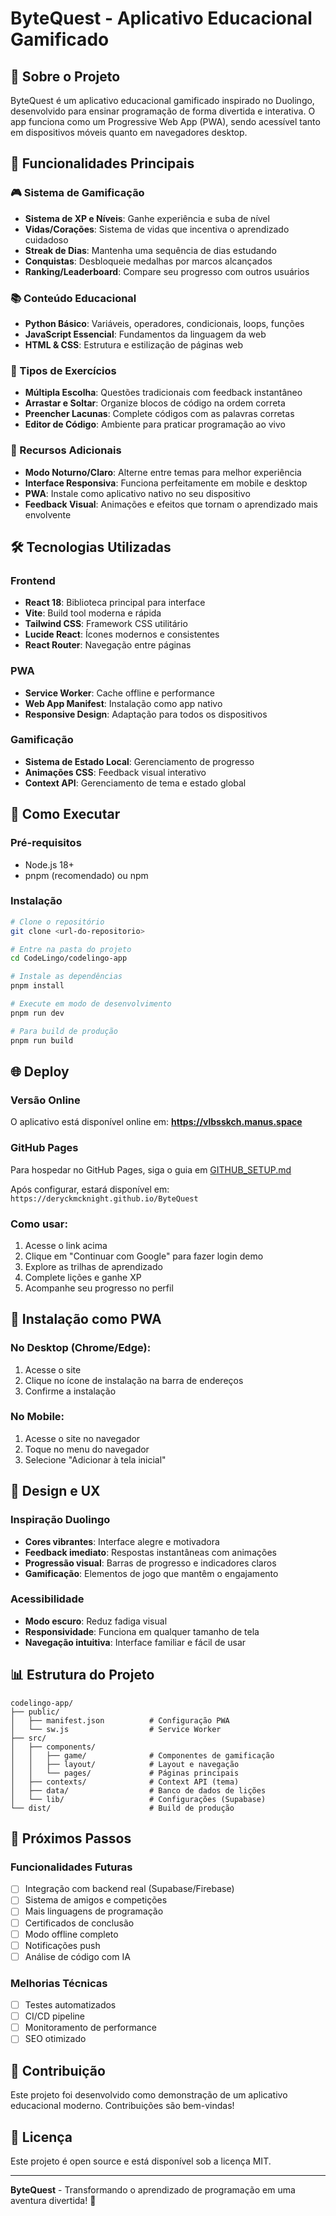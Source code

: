 # ByteQuest - Aplicativo Educacional Gamificado

## 🚀 Sobre o Projeto

ByteQuest é um aplicativo educacional gamificado inspirado no Duolingo, desenvolvido para ensinar programação de forma divertida e interativa. O app funciona como um Progressive Web App (PWA), sendo acessível tanto em dispositivos móveis quanto em navegadores desktop.

## 🎯 Funcionalidades Principais

### 🎮 Sistema de Gamificação
- **Sistema de XP e Níveis**: Ganhe experiência e suba de nível
- **Vidas/Corações**: Sistema de vidas que incentiva o aprendizado cuidadoso
- **Streak de Dias**: Mantenha uma sequência de dias estudando
- **Conquistas**: Desbloqueie medalhas por marcos alcançados
- **Ranking/Leaderboard**: Compare seu progresso com outros usuários

### 📚 Conteúdo Educacional
- **Python Básico**: Variáveis, operadores, condicionais, loops, funções
- **JavaScript Essencial**: Fundamentos da linguagem da web
- **HTML & CSS**: Estrutura e estilização de páginas web

### 🎯 Tipos de Exercícios
- **Múltipla Escolha**: Questões tradicionais com feedback instantâneo
- **Arrastar e Soltar**: Organize blocos de código na ordem correta
- **Preencher Lacunas**: Complete códigos com as palavras corretas
- **Editor de Código**: Ambiente para praticar programação ao vivo

### 🌙 Recursos Adicionais
- **Modo Noturno/Claro**: Alterne entre temas para melhor experiência
- **Interface Responsiva**: Funciona perfeitamente em mobile e desktop
- **PWA**: Instale como aplicativo nativo no seu dispositivo
- **Feedback Visual**: Animações e efeitos que tornam o aprendizado mais envolvente

## 🛠️ Tecnologias Utilizadas

### Frontend
- **React 18**: Biblioteca principal para interface
- **Vite**: Build tool moderna e rápida
- **Tailwind CSS**: Framework CSS utilitário
- **Lucide React**: Ícones modernos e consistentes
- **React Router**: Navegação entre páginas

### PWA
- **Service Worker**: Cache offline e performance
- **Web App Manifest**: Instalação como app nativo
- **Responsive Design**: Adaptação para todos os dispositivos

### Gamificação
- **Sistema de Estado Local**: Gerenciamento de progresso
- **Animações CSS**: Feedback visual interativo
- **Context API**: Gerenciamento de tema e estado global

## 🚀 Como Executar

### Pré-requisitos
- Node.js 18+
- pnpm (recomendado) ou npm

### Instalação
```bash
# Clone o repositório
git clone <url-do-repositorio>

# Entre na pasta do projeto
cd CodeLingo/codelingo-app

# Instale as dependências
pnpm install

# Execute em modo de desenvolvimento
pnpm run dev

# Para build de produção
pnpm run build
```

## 🌐 Deploy

### Versão Online
O aplicativo está disponível online em: **https://vlbsskch.manus.space**

### GitHub Pages
Para hospedar no GitHub Pages, siga o guia em [GITHUB_SETUP.md](GITHUB_SETUP.md)

Após configurar, estará disponível em: `https://deryckmcknight.github.io/ByteQuest`

### Como usar:
1. Acesse o link acima
2. Clique em "Continuar com Google" para fazer login demo
3. Explore as trilhas de aprendizado
4. Complete lições e ganhe XP
5. Acompanhe seu progresso no perfil

## 📱 Instalação como PWA

### No Desktop (Chrome/Edge):
1. Acesse o site
2. Clique no ícone de instalação na barra de endereços
3. Confirme a instalação

### No Mobile:
1. Acesse o site no navegador
2. Toque no menu do navegador
3. Selecione "Adicionar à tela inicial"

## 🎨 Design e UX

### Inspiração Duolingo
- **Cores vibrantes**: Interface alegre e motivadora
- **Feedback imediato**: Respostas instantâneas com animações
- **Progressão visual**: Barras de progresso e indicadores claros
- **Gamificação**: Elementos de jogo que mantêm o engajamento

### Acessibilidade
- **Modo escuro**: Reduz fadiga visual
- **Responsividade**: Funciona em qualquer tamanho de tela
- **Navegação intuitiva**: Interface familiar e fácil de usar

## 📊 Estrutura do Projeto

```
codelingo-app/
├── public/
│   ├── manifest.json          # Configuração PWA
│   └── sw.js                  # Service Worker
├── src/
│   ├── components/
│   │   ├── game/              # Componentes de gamificação
│   │   ├── layout/            # Layout e navegação
│   │   └── pages/             # Páginas principais
│   ├── contexts/              # Context API (tema)
│   ├── data/                  # Banco de dados de lições
│   └── lib/                   # Configurações (Supabase)
└── dist/                      # Build de produção
```

## 🔮 Próximos Passos

### Funcionalidades Futuras
- [ ] Integração com backend real (Supabase/Firebase)
- [ ] Sistema de amigos e competições
- [ ] Mais linguagens de programação
- [ ] Certificados de conclusão
- [ ] Modo offline completo
- [ ] Notificações push
- [ ] Análise de código com IA

### Melhorias Técnicas
- [ ] Testes automatizados
- [ ] CI/CD pipeline
- [ ] Monitoramento de performance
- [ ] SEO otimizado

## 👥 Contribuição

Este projeto foi desenvolvido como demonstração de um aplicativo educacional moderno. Contribuições são bem-vindas!

## 📄 Licença

Este projeto é open source e está disponível sob a licença MIT.

---

**ByteQuest** - Transformando o aprendizado de programação em uma aventura divertida! 🚀

